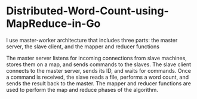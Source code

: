 # Distributed-Word-Count-using-MapReduce-in-Go
I use master-worker architecture that  includes three parts: the master server, the slave client, and the mapper and reducer functions

The master server listens for incoming connections from slave machines, stores them on a map, and sends commands to the slaves. The slave client connects to the master server, sends its ID, and waits for commands. Once a command is received, the slave reads a file, performs a word count, and sends the result back to the master. The mapper and reducer functions are used to perform the map and reduce phases of the algorithm.
